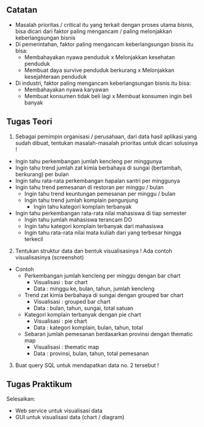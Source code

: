 ## Catatan
- Masalah prioritas / critical itu yang terkait dengan proses utama bisnis, bisa dicari dari faktor paling mengancam / paling melonjakkan keberlangsungan bisnis
- Di pemerintahan, faktor paling mengancam keberlangsungan bisnis itu bisa:
  - Membahayakan nyawa penduduk x Melonjakkan kesehatan penduduk
  - Membuat daya survive penduduk berkurang x Melonjakkan kesejahteraan penduduk 
- Di industri, faktor paling mengancam keberlangsungan bisnis itu bisa:
  - Membahayakan nyawa karyawan
  - Membuat konsumen tidak beli lagi x Membuat konsumen ingin beli banyak

## Tugas Teori
1. Sebagai pemimpin organisasi / perusahaan, dari data hasil aplikasi yang sudah dibuat, tentukan masalah-masalah prioritas untuk dicari solusinya !
  - Ingin tahu perkembangan jumlah kencleng per minggunya
  - Ingin tahu trend jumlah zat kimia berbahaya di sungai (bertambah, berkurang) per bulan
  - Ingin tahu rata-rata perkembangan hapalan santri per minggunya
  - Ingin tahu trend pemesanan di restoran per minggu / bulan
    - Ingin tahu trend keuntungan pemesanan per minggu / bulan
    - Ingin tahu trend jumlah komplain pengunjung
      - Ingin tahu kategori komplain terbanyak
  - Ingin tahu perkembangan rata-rata nilai mahasiswa di tiap semester
    - Ingin tahu jumlah mahasiswa terancam DO
    - Ingin tahu kategori komplain terbanyak dari mahasiswa
    - Ingin tahu rata-rata nilai mata kuliah dari yang terbesar hingga terkecil
  
2. Tentukan struktur data dan bentuk visualisasinya ! Ada contoh visualisasinya (screenshot)
  - Contoh
    - Perkembangan jumlah kencleng per minggu dengan bar chart
      - Visualisasi : bar chart
      - Data : minggu ke, bulan, tahun, jumlah kencleng
    - Trend zat kimia berbahaya di sungai dengan grouped bar chart
      - Visualisasi : grouped bar chart
      - Data : bulan, tahun, sungai, total satuan
    - Kategori komplain terbanyak dengan pie chart
      - Visualisasi : pie chart
      - Data : kategori komplain, bulan, tahun, total
    - Sebaran jumlah pemesanan berdasarkan provinsi dengan thematic map
      - Visualisasi : thematic map 
      - Data : provinsi, bulan, tahun, total pemesanan 

3. Buat query SQL untuk mendapatkan data no. 2 tersebut !

## Tugas Praktikum
Selesaikan:
- Web service untuk visualisasi data
- GUI untuk visualisasi data (chart / diagram)
